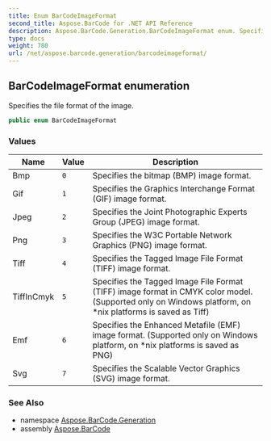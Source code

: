 ```yaml
---
title: Enum BarCodeImageFormat
second_title: Aspose.BarCode for .NET API Reference
description: Aspose.BarCode.Generation.BarCodeImageFormat enum. Specifies the file format of the image
type: docs
weight: 780
url: /net/aspose.barcode.generation/barcodeimageformat/
---
```

## BarCodeImageFormat enumeration

Specifies the file format of the image.

```csharp
public enum BarCodeImageFormat
```

### Values

| Name | Value | Description |
| --- | --- | --- |
| Bmp | `0` | Specifies the bitmap (BMP) image format. |
| Gif | `1` | Specifies the Graphics Interchange Format (GIF) image format. |
| Jpeg | `2` | Specifies the Joint Photographic Experts Group (JPEG) image format. |
| Png | `3` | Specifies the W3C Portable Network Graphics (PNG) image format. |
| Tiff | `4` | Specifies the Tagged Image File Format (TIFF) image format. |
| TiffInCmyk | `5` | Specifies the Tagged Image File Format (TIFF) image format in CMYK color model. (Supported only on Windows platform, on *nix platforms is saved as Tiff) |
| Emf | `6` | Specifies the Enhanced Metafile (EMF) image format. (Supported only on Windows platform, on *nix platforms is saved as PNG) |
| Svg | `7` | Specifies the Scalable Vector Graphics (SVG) image format. |

### See Also

* namespace [Aspose.BarCode.Generation](../../aspose.barcode.generation/)
* assembly [Aspose.BarCode](../../)


